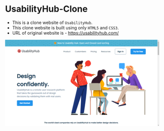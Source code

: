 # UsabilityHub-Clone

- This is a clone website of ```UsabilityHub```.
- This clone website is built using only ```HTML5``` and ```CSS3```.
- URL of original website is - https://usabilityhub.com/

![image](https://github.com/santosh-babu/some-web.dev.-template/blob/37de589735594debcca0602cae6e2008a125ad97/1_%20Usability%20Hub-clone/img/UsabilityHub_clone.png)
